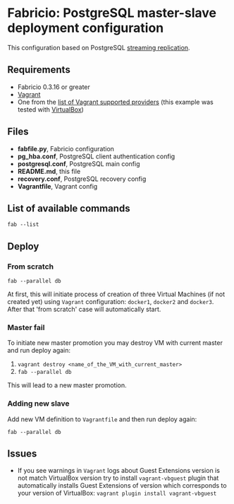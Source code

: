 # Fabricio: PostgreSQL master-slave deployment configuration

This configuration based on PostgreSQL [streaming replication](https://wiki.postgresql.org/wiki/Streaming_Replication).

## Requirements
* Fabricio 0.3.16 or greater
* [Vagrant](https://www.vagrantup.com)
* One from the [list of Vagrant supported providers](https://www.vagrantup.com/docs/providers/) (this example was tested with [VirtualBox](https://www.virtualbox.org/))

## Files
* __fabfile.py__, Fabricio configuration
* __pg_hba.conf__, PostgreSQL client authentication config
* __postgresql.conf__, PostgreSQL main config
* __README.md__, this file
* __recovery.conf__, PostgreSQL recovery config
* __Vagrantfile__, Vagrant config

## List of available commands

    fab --list

## Deploy

### From scratch

    fab --parallel db
    
At first, this will initiate process of creation of three Virtual Machines (if not created yet) using `Vagrant` configuration: `docker1`, `docker2` and `docker3`. After that 'from scratch' case will automatically start.

### Master fail

To initiate new master promotion you may destroy VM with current master and run deploy again:

1. `vagrant destroy <name_of_the_VM_with_current_master>`
2. `fab --parallel db`

This will lead to a new master promotion.

### Adding new slave

Add new VM definition to `Vagrantfile` and then run deploy again:

    fab --parallel db

## Issues

* If you see warnings in `Vagrant` logs about Guest Extensions version is not match VirtualBox version try to install `vagrant-vbguest` plugin that automatically installs Guest Extensions of version which corresponds to your version of VirtualBox: `vagrant plugin install vagrant-vbguest`
